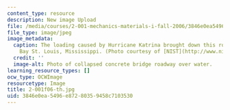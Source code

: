 ```yaml
---
content_type: resource
description: New image Upload
file: /media/courses/2-001-mechanics-materials-i-fall-2006/3846e0ea5496e87280359458c7103530_2-001f06-th.jpg
file_type: image/jpeg
image_metadata:
  caption: The loading caused by Hurricane Katrina brought down this roadway over
    Bay St. Louis, Mississippi. (Photo courtesy of [NIST](http://www.nist.gov/).)
  credit: ''
  image-alt: Photo of collapsed concrete bridge roadway over water.
learning_resource_types: []
ocw_type: OCWImage
resourcetype: Image
title: 2-001f06-th.jpg
uid: 3846e0ea-5496-e872-8035-9458c7103530
---
```

